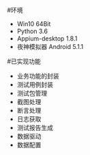 #环境
- Win10 64Bit
- Python 3.6
- Appium-desktop 1.8.1
- 夜神模拟器 Android 5.1.1

#已实现功能
- 业务功能的封装
- 测试用例封装
- 测试包管理
- 截图处理 
- 断言处理 
- 日志获取
- 测试报告生成
- 数据驱动
- 数据配置



